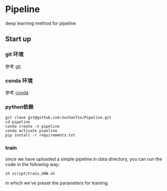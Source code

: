 # Pipeline
deep learning method for pipeline

## Start up

### git 环境
参考 [git](https://blog.csdn.net/weixin_45811256/article/details/130925392)
### conda 环境
参考 [conda](https://zhuanlan.zhihu.com/p/1896552549621936802)

### python依赖
```shell
git clone git@github.com:SuchanTso/Pipeline.git
cd pipeline
conda create -n pipeline
conda activate pipeline
pip install -r requirements.txt
```
### train
since we have uploaded a simple pipeline in data directory, you can run the code in the following way:
```shell
sh script/train_GNN.sh
```
in which we've preset the parameters for training.